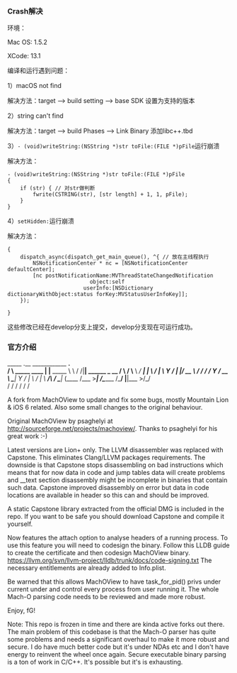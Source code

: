 
 ### Crash解决
 
 环境：
 
 Mac OS: 1.5.2 
 
 XCode: 13.1

编译和运行遇到问题：

1）macOS not find

解决方法：target --> build setting --> base SDK 设置为支持的版本

2）string can't find

解决方法：target --> build Phases --> Link Binary 添加libc++.tbd

3）```- (void)writeString:(NSString *)str toFile:(FILE *)pFile```运行崩溃

解决方法：

```
- (void)writeString:(NSString *)str toFile:(FILE *)pFile
{
    if (str) { // 对str做判断
        fwrite(CSTRING(str), [str length] + 1, 1, pFile);
    }
}
```

4）```setHidden:```运行崩溃

解决方法：

```- (void)updateStatus: (NSString *)status
{
    dispatch_async(dispatch_get_main_queue(), ^{ // 放在主线程执行
        NSNotificationCenter * nc = [NSNotificationCenter defaultCenter];
        [nc postNotificationName:MVThreadStateChangedNotification
                          object:self
                        userInfo:[NSDictionary dictionaryWithObject:status forKey:MVStatusUserInfoKey]];
    });
  
}
```


这些修改已经在develop分支上提交，develop分支现在可运行成功。

### 官方介绍
   _____                .__     ____________   ____.__               
  /     \ _____    ____ |  |__  \_____  \   \ /   /|__| ______  _  __
 /  \ /  \\__  \ _/ ___\|  |  \  /   |   \   Y   / |  |/ __ \ \/ \/ /
/    Y    \/ __ \\  \___|   Y  \/    |    \     /  |  \  ___/\     / 
\____|__  (____  /\___  >___|  /\_______  /\___/   |__|\___  >\/\_/  
        \/     \/     \/     \/         \/                 \/        

A fork from MachOView to update and fix some bugs, mostly Mountain Lion & iOS 6 related.
Also some small changes to the original behaviour.

Original MachOView by psaghelyi at http://sourceforge.net/projects/machoview/.
Thanks to psaghelyi for his great work :-)

Latest versions are Lion+ only.
The LLVM disassembler was replaced with Capstone. This eliminates Clang/LLVM packages requirements.
The downside is that Capstone stops disassembling on bad instructions which means that for now data in code and jump tables data will create problems and __text section disassembly might be incomplete in binaries that contain such data.
Capstone improved disassembly on error but data in code locations are available in header so this can and should be improved.

A static Capstone library extracted from the official DMG is included in the repo.
If you want to be safe you should download Capstone and compile it yourself.

Now features the attach option to analyse headers of a running process.
To use this feature you will need to codesign the binary.
Follow this LLDB guide to create the certificate and then codesign MachOView binary.
https://llvm.org/svn/llvm-project/lldb/trunk/docs/code-signing.txt
The necessary entitlements are already added to Info.plist.

Be warned that this allows MachOView to have task_for_pid() privs under current under and control
every process from user running it.
The whole Mach-O parsing code needs to be reviewed and made more robust.

Enjoy,
fG!

Note:
This repo is frozen in time and there are kinda active forks out there.
The main problem of this codebase is that the Mach-O parser has quite some problems
and needs a significant overhaul to make it more robust and secure.
I do have much better code but it's under NDAs etc and I don't have energy to reinvent
the wheel once again. Secure executable binary parsing is a ton of work in C/C++.
It's possible but it's is exhausting.
